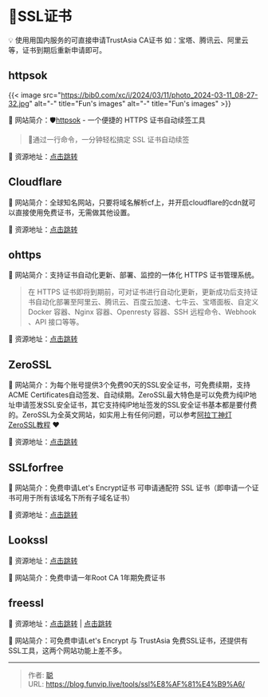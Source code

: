 # 🔑SSL证书


💡 使用用国内服务的可直接申请TrustAsia CA证书 如：宝塔、腾讯云、阿里云等，证书到期后重新申请即可。

<!--more-->

## httpsok

{{< image src="https://bib0.com/xc/i/2024/03/11/photo_2024-03-11_08-27-32.jpg" alt="-"  title="Fun's images" alt="-"  title="Fun's images" >}}    

📁 网站简介：🛡[httpsok](https://github.com/httpsok/httpsok) - 一个便捷的 HTTPS 证书自动续签工具 

>📄通过一行命令，一分钟轻松搞定 SSL 证书自动续签

🔗 资源地址：[点击跳转](https://github.com/httpsok/httpsok)

## Cloudflare

📁 网站简介：全球知名网站，只要将域名解析cf上，并开启cloudflare的cdn就可以直接使用免费证书，无需做其他设置。

🔗 资源地址：[点击跳转](https://cloudflare.com/)

## ohttps

📁 网站简介：支持证书自动化更新、部署、监控的一体化 HTTPS 证书管理系统。

> 在 HTTPS 证书即将到期前，可对证书进行自动化更新，更新成功后支持证书自动化部署至阿里云、腾讯云、百度云加速、七牛云、宝塔面板、自定义 Docker 容器、Nginx 容器、Openresty 容器、SSH 远程命令、Webhook 、API 接口等等。

🔗 资源地址：[点击跳转](https://ohttps.com/)

## ZeroSSL

📁 网站简介：为每个账号提供3个免费90天的SSL安全证书，可免费续期，支持ACME Certificates自动签发、自动续期。ZeroSSL最大特色是可以免费为纯IP地址申请签发SSL安全证书，其它支持纯IP地址签发的SSL安全证书基本都是要付费的。ZeroSSL为全英文网站，如实用上有任何问题，可以参考[阿拉丁神灯ZeroSSL教程](https://www.aldsd.com/zerossl) ❤

🔗 资源地址：[点击跳转](https://zerossl.com/)

## SSLforfree

📁 网站简介：免费申请Let's Encrypt证书 可申请通配符 SSL 证书（即申请一个证书可用于所有该域名下所有子域名证书）

🔗 资源地址：[点击跳转](https://www.sslforfree.com/)

## Lookssl

🔗 资源地址：[点击跳转](https://www.lookssl.com/)

📁 网站简介：免费申请一年Root CA 1年期免费证书

## freessl

🔗 资源地址：[点击跳转](https://freessl.cn/)  | [点击跳转](https://freessl.org/)

📁 网站简介：可免费申请Let's Encrypt 与 TrustAsia 免费SSL证书，还提供有SSL工具，这两个网站功能上差不多。


---

> 作者: [聪](/about)  
> URL: https://blog.funvip.live/tools/ssl%E8%AF%81%E4%B9%A6/  

